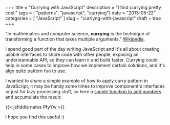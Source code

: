 +++
title = "Currying with JavaScript"
description = "I find currying pretty cool."
tags = [ "patterns", "javascript", "currying"]
date = "2013-05-22"
categories = [
  "JavaScript"
]
slug = "curriyng-with-javascript"
draft = true
+++

"In mathematics and computer science, **currying** is the technique of transforming a function that takes multiple arguments." [Wikipedia](http://en.wikipedia.org/wiki/Currying).

I spend good part of the day writing JavaScript and It's all about creating usable interfaces to share code with other people, exposing an understandable API, so they can learn it and build faster. Currying could help in some cases to improve how we implement certain solutions, and it's algo quite pattern fun to use.

I wanted to share a simple example of how to apply curry pattern in JavaScript, it may be handy some times to improve component's interfaces or just for lazy processing stuff, so here a [simple function to add numbers](https://gist.github.com/natos/5626328#file-currying_example-js) and accumulate the result:

{{< jsfiddle natos PfyYw >}}

I hope you find this useful :)

